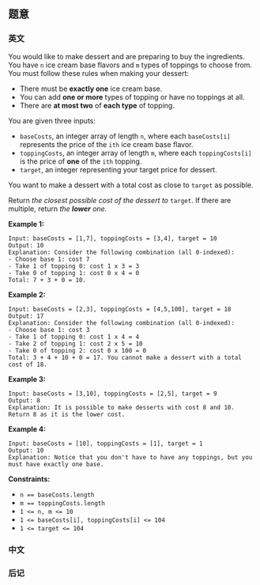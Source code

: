 ## 题意

### 英文

You would like to make dessert and are preparing to buy the ingredients. You have `n` ice cream base flavors and `m` types of toppings to choose from. You must follow these rules when making your dessert:

- There must be **exactly one** ice cream base.
- You can add **one or more** types of topping or have no toppings at all.
- There are **at most two** of **each type** of topping.

You are given three inputs:

- `baseCosts`, an integer array of length `n`, where each `baseCosts[i]` represents the price of the `ith` ice cream base flavor.
- `toppingCosts`, an integer array of length `m`, where each `toppingCosts[i]` is the price of **one** of the `ith` topping.
- `target`, an integer representing your target price for dessert.

You want to make a dessert with a total cost as close to `target` as possible.

Return *the closest possible cost of the dessert to* `target`. If there are multiple, return *the **lower** one.*

 

**Example 1:**

```
Input: baseCosts = [1,7], toppingCosts = [3,4], target = 10
Output: 10
Explanation: Consider the following combination (all 0-indexed):
- Choose base 1: cost 7
- Take 1 of topping 0: cost 1 x 3 = 3
- Take 0 of topping 1: cost 0 x 4 = 0
Total: 7 + 3 + 0 = 10.
```

**Example 2:**

```
Input: baseCosts = [2,3], toppingCosts = [4,5,100], target = 18
Output: 17
Explanation: Consider the following combination (all 0-indexed):
- Choose base 1: cost 3
- Take 1 of topping 0: cost 1 x 4 = 4
- Take 2 of topping 1: cost 2 x 5 = 10
- Take 0 of topping 2: cost 0 x 100 = 0
Total: 3 + 4 + 10 + 0 = 17. You cannot make a dessert with a total cost of 18.
```

**Example 3:**

```
Input: baseCosts = [3,10], toppingCosts = [2,5], target = 9
Output: 8
Explanation: It is possible to make desserts with cost 8 and 10. Return 8 as it is the lower cost.
```

**Example 4:**

```
Input: baseCosts = [10], toppingCosts = [1], target = 1
Output: 10
Explanation: Notice that you don't have to have any toppings, but you must have exactly one base.
```

 

**Constraints:**

- `n == baseCosts.length`
- `m == toppingCosts.length`
- `1 <= n, m <= 10`
- `1 <= baseCosts[i], toppingCosts[i] <= 104`
- `1 <= target <= 104`

### 中文

### 后记